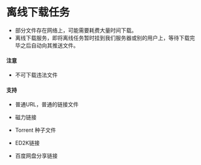 # 离线下载任务

* 部分文件存在网络上，可能需要耗费大量时间下载。
* 离线下载服务，即将离线任务暂时挂到我们服务器或别的用户上，等待下载完毕之后自动向其推送文件。

#### 注意

* 不可下载违法文件

#### 支持

* 普通URL，普通的链接文件

* 磁力链接

* Torrent 种子文件

* ED2K链接

* 百度网盘分享链接